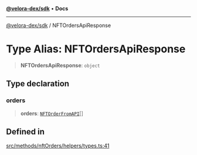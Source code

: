 [**@velora-dex/sdk**](../README.md) • **Docs**

***

[@velora-dex/sdk](../globals.md) / NFTOrdersApiResponse

# Type Alias: NFTOrdersApiResponse

> **NFTOrdersApiResponse**: `object`

## Type declaration

### orders

> **orders**: [`NFTOrderFromAPI`](NFTOrderFromAPI.md)[]

## Defined in

[src/methods/nftOrders/helpers/types.ts:41](https://github.com/VeloraDEX/sdk/blob/feat/extend_delta_orders_filtering/src/methods/nftOrders/helpers/types.ts#L41)
